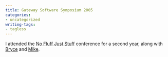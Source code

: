 ```yaml
---
title: Gateway Software Symposium 2005
categories:
- uncategorized
writing-tags:
- tagless
---
```


I attended the [No Fluff Just Stuff][1] conference for a second year, along with [Bryce][2] and [Mike][3].

   [1]: http://www.nofluffjuststuff.com/
   [2]: http://www.amnesiac.net/snipsnap/space/start/2005-03-21/1#Gateway_Software_Symposium
   [3]: http://www.shoesobjects.com/blog/2005/03/19/1111240881087.html
